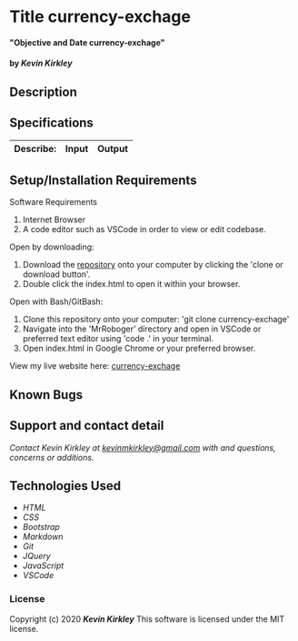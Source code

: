 # Title currency-exchage

#### "Objective and Date currency-exchage"

#### by _**Kevin Kirkley**_

## Description

 

## Specifications

| Describe: | Input | Output |
| :-----------------------------------| :------------- | :------------- |







## Setup/Installation Requirements

Software Requirements
1. Internet Browser
2. A code editor such as VSCode in order to view or edit codebase. 

Open by downloading:
1. Download the [repository](currency-exchage) onto your computer by clicking the 'clone or download button'.
2. Double click the index.html to open it within your browser.

Open with Bash/GitBash:
1. Clone this repository onto your computer: 'git clone currency-exchage'
2. Navigate into the 'MrRoboger' directory and open in VSCode or preferred text editor using 'code .' in your terminal.
3. Open index.html in Google Chrome or your preferred browser. 

View my live website here: 
[currency-exchage](kevinkirkl3y.github.io/)

## Known Bugs




## Support and contact detail

_Contact Kevin Kirkley at [kevinmkirkley@gmail.com](mailto:kevinmkirkley@gmail.com) with and questions, concerns or additions._

## Technologies Used 

* _HTML_
* _CSS_
* _Bootstrap_
* _Markdown_
* _Git_
* _JQuery_
* _JavaScript_
* _VSCode_

### License

Copyright (c) 2020 **_Kevin Kirkley_**
This software is licensed under the MIT license.
